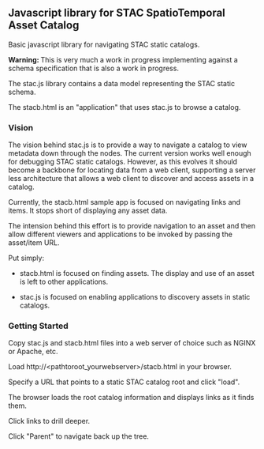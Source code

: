 <h2>Javascript library for STAC SpatioTemporal Asset Catalog</h2>

Basic javascript library for navigating STAC static catalogs. 

<strong>Warning: </strong>This is very much a work in progress implementing against a schema specification that is also a work in progress. 

The stac.js library contains a data model representing the STAC static schema. 

The stacb.html is an "application" that uses stac.js to browse a catalog.

<h3>Vision</h3>

The vision behind stac.js is to provide a way to navigate a catalog to view metadata down through the nodes. The current version works well enough for debugging STAC static catalogs. However, as this evolves it should become a backbone for locating data from a web client, supporting a server less architecture that allows a web client to discover and access assets in a catalog. 

Currently, the stacb.html sample app is focused on navigating links and items. It stops short of displaying any asset data. 

The intension behind this effort is to provide navigation to an asset and then allow different viewers and applications to be invoked by passing the asset/item URL. 

Put simply: 

 - stacb.html is focused on finding assets. The display and use of an asset is left to other applications. 

 - stac.js is focused on enabling applications to discovery assets in static catalogs.


<h3>Getting Started</h3>
Copy stac.js and stacb.html files into a web server of choice such as NGINX or Apache, etc. 

Load http://<pathtoroot_yourwebserver>/stacb.html in your browser.

Specify a URL that points to a static STAC catalog root and click "load".

The browser loads the root catalog information and displays links as it finds them.

Click links to drill deeper.

Click "Parent" to navigate back up the tree.



